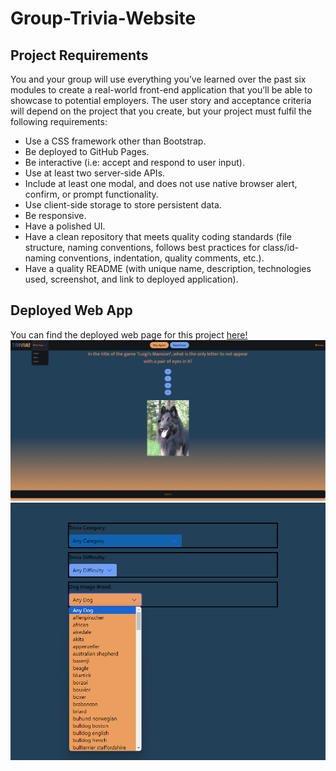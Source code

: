 # Group-Trivia-Website

## Project Requirements
You and your group will use everything you’ve learned over the past six modules to create a real-world front-end application that you’ll be able to showcase to potential employers. The user story and acceptance criteria will depend on the project that you create, but your project must fulfil the following requirements:

- Use a CSS framework other than Bootstrap.
- Be deployed to GitHub Pages.
- Be interactive (i.e: accept and respond to user input).
- Use at least two server-side APIs.
- Include at least one modal, and does not use native browser alert, confirm, or prompt functionality.
- Use client-side storage to store persistent data.
- Be responsive.
- Have a polished UI.
- Have a clean repository that meets quality coding standards (file structure, naming conventions, follows best practices for class/id-naming conventions, indentation, quality comments, etc.).
- Have a quality README (with unique name, description, technologies used, screenshot, and link to deployed application).

## Deployed Web App
You can find the deployed web page for this project [here!]()
![Screenshot](./assets/images/screenshot1.png "Screenshot 1")
![Screenshot](./assets/images/screenshot2.png "Screenshot 2")
